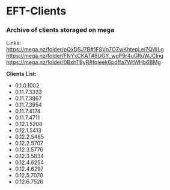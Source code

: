 # EFT-Clients  
### Archive of clients storaged on mega 
  
Links:  
https://mega.nz/folder/pQxDSJ7B#1F8Vn7OZwKhtepLei7QWLg  
https://mega.nz/folder/FNYxCKAT#8UGY_wgP9r4uGItuWJClng  
https://mega.nz/folder/0BxhTByR#fqleek6pdffa7WtWHb6BMg  

**Clients List:**
- 0.1.0.1002
- 0.11.7.3333
- 0.11.7.3867
- 0.11.7.3954
- 0.11.7.4174
- 0.11.7.4711
- 0.12.1.5208
- 0.12.1.5413
- 0.12.2.5485
- 0.12.2.5707
- 0.12.3.5776
- 0.12.3.5834
- 0.12.4.6254
- 0.12.4.6297
- 0.12.5.7070
- 0.12.6.7526
